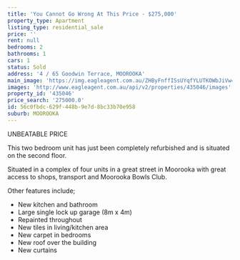 ```yaml
---
title: 'You Cannot Go Wrong At This Price - $275,000'
property_type: Apartment
listing_type: residential_sale
price: ''
rent: null
bedrooms: 2
bathrooms: 1
cars: 1
status: Sold
address: '4 / 65 Goodwin Terrace, MOOROOKA'
main_image: 'https://img.eagleagent.com.au/ZHByFnffISsUYqfYLUTKOWbJiVw=/1280x854/smart/https://s3-us-west-2.amazonaws.com/eagleagent-orig/images/6819949/106791531-image-M.jpg'
images: 'http://www.eagleagent.com.au/api/v2/properties/435046/images'
property_id: '435046'
price_search: '275000.0'
id: 56c0fbdc-629f-448b-9e7d-8bc33b70e958
suburb: MOOROOKA
---
```

UNBEATABLE PRICE

This two bedroom unit has just been completely refurbished and is situated on the second floor.

Situated in a complex of four units in a great street in Moorooka with great access to shops, transport and Moorooka Bowls Club.

Other features include;
* New kitchen and bathroom
* Large single lock up garage (8m x 4m)
* Repainted throughout
* New tiles in living/kitchen area
* New carpet in bedrooms
* New roof over the building
* New curtains